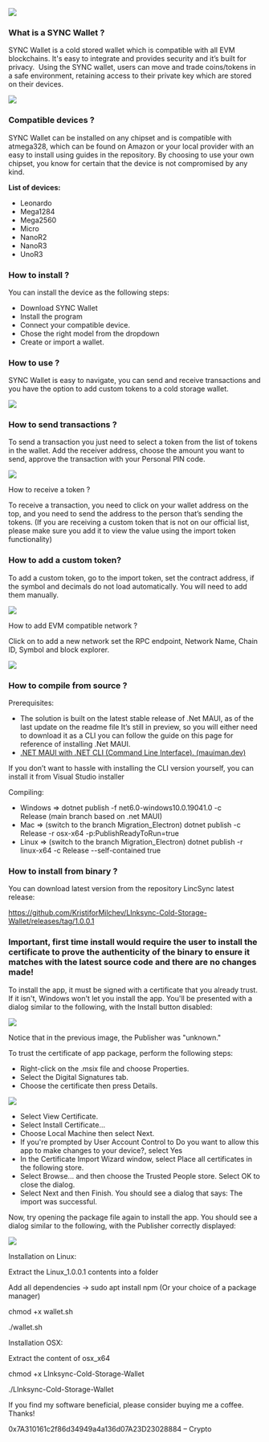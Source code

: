 ![](https://linksync.tech/wallet/0.png)

### **What is a SYNC Wallet ?**

SYNC Wallet is a cold stored wallet which is compatible with all EVM blockchains. It's easy to integrate and provides security and it’s built for privacy.  Using the SYNC wallet, users can move and trade coins/tokens in a safe environment, retaining access to their private key which are stored on their devices.   

![](https://linksync.tech/wallet/1.png)

### Compatible devices ?

SYNC Wallet can be installed on any chipset and is compatible with atmega328, which can be found on Amazon or your local provider with an easy to install using guides in the repository. By choosing to use your own chipset, you know for certain that the device is not compromised by any kind. 

**List of devices:**

*   Leonardo        
*   Mega1284        
*   Mega2560       
*   Micro  
*   NanoR2  
*   NanoR3  
*   UnoR3

### **How to install ?**

You can install the device as the following steps:   

*   Download SYNC Wallet  
*   Install the program  
*   Connect your compatible device.  
*   Chose the right model from the dropdown  
*   Create or import a wallet.

### **How to use ?**

SYNC Wallet is easy to navigate, you can send and receive transactions and you have the option to add custom tokens to a cold storage wallet.

![](https://linksync.tech/wallet/3.png)

### How to send transactions ?

To send a transaction you just need to select a token from the list of tokens in the wallet. Add the receiver address, choose the amount you want to send, approve the transaction with your Personal PIN code.   

![](https://linksync.tech/wallet/6.png)

How to receive a token ?  

To receive a transaction, you need to click on your wallet address on the top, and you need to send the address to the person that’s sending the tokens. (If you are receiving a custom token that is not on our official list, please make sure you add it to view the value using the import token functionality)    

### How to add a custom token?

To add a custom token, go to the import token, set the contract address, if the symbol and decimals do not load automatically. You will need to add them manually. 

![](https://linksync.tech/wallet/4.png)

How to add EVM compatible network ?  

Click on to add a new network set the RPC endpoint, Network Name, Chain ID, Symbol and block explorer.

![](https://linksync.tech/wallet/5.png)

### How to compile from source ?

Prerequisites:  

*   The solution is built on the latest stable release of .Net MAUI, as of the last update on the readme file It’s still in preview, so you will either need to download it as a CLI you can follow the guide on this page for reference of installing .Net MAUI. 
*   [.NET MAUI with .NET CLI (Command Line Interface). (mauiman.dev)](https://mauiman.dev/maui_cli_commandlineinterface.html)

If you don’t want to hassle with installing the CLI version yourself, you can install it from Visual Studio installer

Compiling: 

*   Windows => dotnet publish -f net6.0-windows10.0.19041.0 -c Release (main branch based on .net MAUI)
*   Mac => (switch to the branch Migration_Electron)  dotnet publish -c Release -r osx-x64 -p:PublishReadyToRun=true 
*   Linux => (switch to the branch Migration_Electron) dotnet publish -r linux-x64 -c Release --self-contained true 


### How to install from binary ?

You can download latest version from the repository LincSync latest release: 

https://github.com/KristiforMilchev/LInksync-Cold-Storage-Wallet/releases/tag/1.0.0.1

### Important, first time install would require the user to install the certificate to prove the authenticity of the binary to ensure it matches with the latest source code and there are no changes made!


To install the app, it must be signed with a certificate that you already trust. If it isn't, Windows won't let you install the app. You'll be presented with a dialog similar to the following, with the Install button disabled:

![](https://docs.microsoft.com/en-us/dotnet/maui/windows/deployment/media/overview/install-untrusted.png)


Notice that in the previous image, the Publisher was "unknown."

To trust the certificate of app package, perform the following steps:

*	Right-click on the .msix file and choose Properties.
*	Select the Digital Signatures tab.
*	Choose the certificate then press Details.

![](https://docs.microsoft.com/en-us/dotnet/maui/windows/deployment/media/overview/properties-digital-signatures.png)

*	Select View Certificate.
*	Select Install Certificate...
*	Choose Local Machine then select Next.
*	If you're prompted by User Account Control to Do you want to allow this app to make changes to your device?, select Yes
*	In the Certificate Import Wizard window, select Place all certificates in the following store.
*	Select Browse... and then choose the Trusted People store. Select OK to close the dialog.
*	Select Next and then Finish. You should see a dialog that says: The import was successful.

Now, try opening the package file again to install the app. You should see a dialog similar to the following, with the Publisher correctly displayed:

![](https://docs.microsoft.com/en-us/dotnet/maui/windows/deployment/media/overview/install-trusted.png)




Installation on Linux:

Extract the Linux_1.0.0.1 contents into a folder

Add all dependencies -> sudo apt install npm  (Or your choice of a package manager)

chmod +x wallet.sh

./wallet.sh

Installation OSX:

Extract the content of osx_x64

chmod +x LInksync-Cold-Storage-Wallet

./LInksync-Cold-Storage-Wallet


If you find my software beneficial, please consider buying me a coffee. Thanks! 

0x7A310161c2f86d34949a4a136d07A23D23028884 – Crypto
